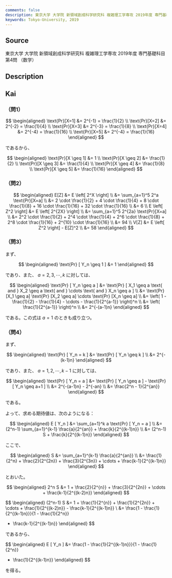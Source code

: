 ```yaml
---
comments: false
description: 東京大学 大学院 新領域創成科学研究科 複雑理工学専攻 2019年度 専門基礎科目 第4問
keywords: Tokyo-University, 2019
---
```


## **Source**
東京大学 大学院 新領域創成科学研究科 複雑理工学専攻 2019年度 専門基礎科目 第4問 （数学）

## **Description**

## **Kai**
### （問1）

$$
\begin{aligned}
\text{Pr}[X=1] &= 2^{-1} = \frac{1}{2}
\\
\text{Pr}[X=2] &= 2^{-2} = \frac{1}{4}
\\
\text{Pr}[X=3] &= 2^{-3} = \frac{1}{8}
\\
\text{Pr}[X=4] &= 2^{-4} = \frac{1}{16}
\\
\text{Pr}[X=5] &= 2^{-4} = \frac{1}{16}
\end{aligned}
$$

であるから、

$$
\begin{aligned}
\text{Pr}[X \geq 1] &= 1
\\
\text{Pr}[X \geq 2] &= \frac{1}{2}
\\
\text{Pr}[X \geq 3] &= \frac{1}{4}
\\
\text{Pr}[X \geq 4] &= \frac{1}{8}
\\
\text{Pr}[X \geq 5] &= \frac{1}{16}
\end{aligned}
$$

### （問2）

$$
\begin{aligned}
E[Z]
&=
E \left[ 2^X \right]
\\
&=
\sum_{a=1}^5 2^a \text{Pr}[X=a]
\\
&=
2 \cdot \frac{1}{2} + 4 \cdot \frac{1}{4} + 8 \cdot \frac{1}{8} +
16 \cdot \frac{1}{16} + 32 \cdot \frac{1}{16}
\\
&= 6
\\
E \left[ Z^2 \right]
&=
E \left[ 2^{2X} \right]
\\
&=
\sum_{a=1}^5 2^{2a} \text{Pr}[X=a]
\\
&=
2^2 \cdot \frac{1}{2} + 2^4 \cdot \frac{1}{4} +
2^6 \cdot \frac{1}{8} +
2^8 \cdot \frac{1}{16} + 2^{10} \cdot \frac{1}{16}
\\
&= 94
\\
V[Z]
&=
E \left[ Z^2 \right] - E[Z]^2
\\
&=
58
\end{aligned}
$$

### （問3）
まず、

$$
\begin{aligned}
\text{Pr} [ Y_n \geq 1 ]
&= 1
\end{aligned}
$$

であり、また、 $a = 2,3, \cdots , k$ に対しては、

$$
\begin{aligned}
\text{Pr} [ Y_n \geq a ]
&=
\text{Pr} [ X_1 \geq a \text{ and } X_2 \geq a \text{ and }
\cdots \text{ and } X_n \geq a ]
\\
&=
\text{Pr} [X_1 \geq a] \text{Pr} [X_2 \geq a]
\cdots \text{Pr} [X_n \geq a]
\\
&=
\left( 1 - \frac{1}{2} - \frac{1}{4} - \cdots -
\frac{1}{2^{a-1}} \right)^n
\\
&=
\left( \frac{1}{2^{a-1}} \right)^n
\\
&=
2^{-(a-1)n}
\end{aligned}
$$

である。この式は $a=1$ のときも成り立つ。

### （問4）
まず、

$$
\begin{aligned}
\text{Pr} [ Y_n = k ]
&=
\text{Pr} [ Y_n \geq k ]
\\
&=
2^{-(k-1)n}
\end{aligned}
$$

であり、また、 $a = 1,2, \cdots , k-1$ に対しては、

$$
\begin{aligned}
\text{Pr} [ Y_n = a ]
&=
\text{Pr} [ Y_n \geq a ] - \text{Pr} [ Y_n \geq a+1 ]
\\
&=
2^{-(a-1)n} - 2^{-an}
\\
&=
\frac{2^n - 1}{2^{an}}
\end{aligned}
$$

である。

よって、求める期待値は、次のようになる：

$$
\begin{aligned}
E [ Y_n ]
&=
\sum_{a=1}^k a \text{Pr} [ Y_n = a ]
\\
&=
(2^n-1) \sum_{a=1}^{k-1} \frac{a}{2^{an}} + \frac{k}{2^{(k-1)n}}
\\
&=
(2^n-1) S + \frac{k}{2^{(k-1)n}}
\end{aligned}
$$

ここで、

$$
\begin{aligned}
S
&=
\sum_{a=1}^{k-1} \frac{a}{2^{an}}
\\
&=
\frac{1}{2^n} + \frac{2}{2^{2n}} + \frac{3}{2^{3n}} +
\cdots + \frac{k-1}{2^{(k-1)n}}
\end{aligned}
$$

とおいた。

$$
\begin{aligned}
2^n S
&=
1 + \frac{2}{2^{n}} + \frac{3}{2^{2n}} +
\cdots + \frac{k-1}{2^{(k-2)n}}
\end{aligned}
$$

$$
\begin{aligned}
(2^n-1) S
&=
1 + \frac{1}{2^{n}} + \frac{1}{2^{2n}} +
\cdots + \frac{1}{2^{(k-2)n}} - \frac{k-1}{2^{(k-1)n}}
\\
&=
\frac{1 - \frac{1}{2^{(k-1)n}}}{1 - \frac{1}{2^n}}
- \frac{k-1}{2^{(k-1)n}}
\end{aligned}
$$

であるから、

$$
\begin{aligned}
E [ Y_n ]
&=
\frac{1 - \frac{1}{2^{(k-1)n}}}{1 - \frac{1}{2^n}}
+ \frac{1}{2^{(k-1)n}}
\end{aligned}
$$

を得る。